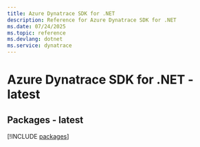 ```yaml
---
title: Azure Dynatrace SDK for .NET
description: Reference for Azure Dynatrace SDK for .NET
ms.date: 07/24/2025
ms.topic: reference
ms.devlang: dotnet
ms.service: dynatrace
---
```

# Azure Dynatrace SDK for .NET - latest
## Packages - latest
[!INCLUDE [packages](dynatrace-index.md)]
